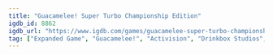 ```yaml
---
title: "Guacamelee! Super Turbo Championship Edition"
igdb_id: 8862
igdb_url: "https://www.igdb.com/games/guacamelee-super-turbo-championship-edition"
tag: ["Expanded Game", "Guacamelee!", "Activision", "Drinkbox Studios", "Fighting", "Platform", "Hack and slash/Beat 'em up", "Adventure", "Indie", "Single player", "Multiplayer", "Co-operative", "Side view", "Action", "Fantasy", "Comedy"]
---
```


